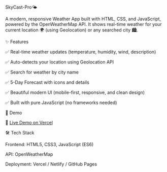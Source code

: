 SkyCast-Pro🌤

A modern, responsive Weather App built with HTML, CSS, and JavaScript, powered by the OpenWeatherMap API.
It shows real-time weather for your current location 🌍 (using Geolocation) or any searched city 🏙.

<!-- You can replace this with an actual screenshot later -->

✨ Features

✅ Real-time weather updates (temperature, humidity, wind, description)

✅ Auto-detects your location using Geolocation API

✅ Search for weather by city name

✅ 5-Day Forecast with icons and details

✅ Beautiful modern UI (mobile-first, responsive, and clean design)

✅ Built with pure JavaScript (no frameworks needed)


🚀 Demo

🔗 [Live Demo on Vercel](https://sky-cast-r1ai3ml7o-fedasa-eyobs-projects.vercel.app/)

🛠 Tech Stack

Frontend: HTML5, CSS3, JavaScript (ES6)

API: OpenWeatherMap

Deployment: Vercel / Netlify / GitHub Pages
